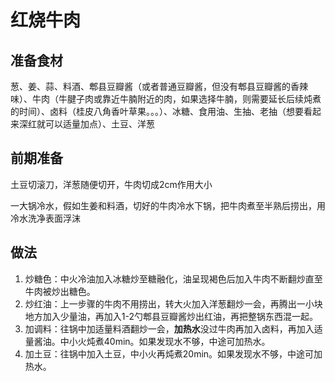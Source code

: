 # 红烧牛肉

## 准备食材

葱、姜、蒜、料酒、郫县豆瓣酱（或者普通豆瓣酱，但没有郫县豆瓣酱的香辣味）、牛肉（牛腱子肉或靠近牛腩附近的肉，如果选择牛腩，则需要延长后续炖煮的时间）、卤料（桂皮八角香叶草果。。。）、冰糖、食用油、生抽、老抽（想要看起来深红就可以适量加点）、土豆、洋葱

## 前期准备

土豆切滚刀，洋葱随便切开，牛肉切成2cm作用大小

一大锅冷水，假如生姜和料酒，切好的牛肉冷水下锅，把牛肉煮至半熟后捞出，用冷水洗净表面浮沫

## 做法

1. 炒糖色：中火冷油加入冰糖炒至糖融化，油呈现褐色后加入牛肉不断翻炒直至牛肉被炒出糖色。
2. 炒红油：上一步骤的牛肉不用捞出，转大火加入洋葱翻炒一会，再腾出一小块地方加入少量油，再加入1-2勺郫县豆瓣酱炒出红油，再把整锅东西混一起。
3. 加调料：往锅中加适量料酒翻炒一会，**加热水**没过牛肉再加入卤料，再加入适量酱油。中小火炖煮40min。如果发现水不够，中途可加热水。
4. 加土豆：往锅中加入土豆，中小火再炖煮20min。如果发现水不够，中途可加热水。